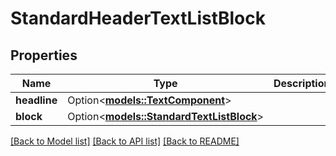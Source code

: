 # StandardHeaderTextListBlock

## Properties

Name | Type | Description | Notes
------------ | ------------- | ------------- | -------------
**headline** | Option<[**models::TextComponent**](TextComponent.md)> |  | [optional]
**block** | Option<[**models::StandardTextListBlock**](StandardTextListBlock.md)> |  | [optional]

[[Back to Model list]](../README.md#documentation-for-models) [[Back to API list]](../README.md#documentation-for-api-endpoints) [[Back to README]](../README.md)


